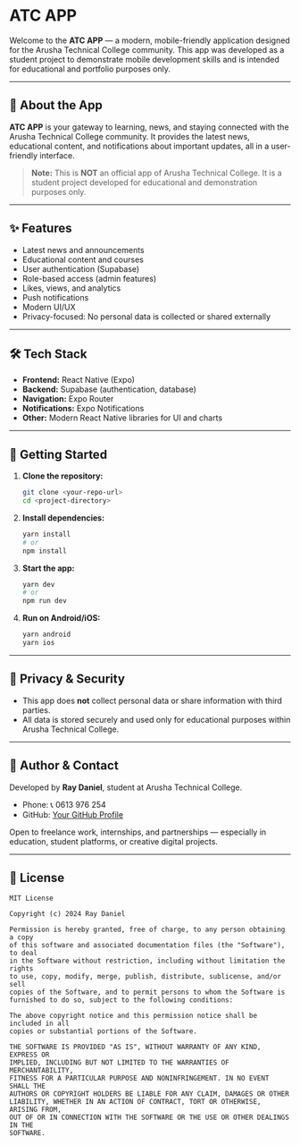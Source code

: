 # ATC APP

Welcome to the **ATC APP** — a modern, mobile-friendly application designed for the Arusha Technical College community. This app was developed as a student project to demonstrate mobile development skills and is intended for educational and portfolio purposes only.

---

## 📱 About the App

**ATC APP** is your gateway to learning, news, and staying connected with the Arusha Technical College community. It provides the latest news, educational content, and notifications about important updates, all in a user-friendly interface.

> **Note:** This is **NOT** an official app of Arusha Technical College. It is a student project developed for educational and demonstration purposes only.

---

## ✨ Features
- Latest news and announcements
- Educational content and courses
- User authentication (Supabase)
- Role-based access (admin features)
- Likes, views, and analytics
- Push notifications
- Modern UI/UX
- Privacy-focused: No personal data is collected or shared externally

---

## 🛠️ Tech Stack
- **Frontend:** React Native (Expo)
- **Backend:** Supabase (authentication, database)
- **Navigation:** Expo Router
- **Notifications:** Expo Notifications
- **Other:** Modern React Native libraries for UI and charts

---

## 🚀 Getting Started

1. **Clone the repository:**
   ```sh
   git clone <your-repo-url>
   cd <project-directory>
   ```
2. **Install dependencies:**
   ```sh
   yarn install
   # or
   npm install
   ```
3. **Start the app:**
   ```sh
   yarn dev
   # or
   npm run dev
   ```
4. **Run on Android/iOS:**
   ```sh
   yarn android
   yarn ios
   ```

---

## 📄 Privacy & Security
- This app does **not** collect personal data or share information with third parties.
- All data is stored securely and used only for educational purposes within Arusha Technical College.

---

## 👤 Author & Contact
Developed by **Ray Daniel**, student at Arusha Technical College.

- Phone: 📞 0613 976 254
- GitHub: [Your GitHub Profile](#)

Open to freelance work, internships, and partnerships — especially in education, student platforms, or creative digital projects.

---

## 📝 License

```
MIT License

Copyright (c) 2024 Ray Daniel

Permission is hereby granted, free of charge, to any person obtaining a copy
of this software and associated documentation files (the "Software"), to deal
in the Software without restriction, including without limitation the rights
to use, copy, modify, merge, publish, distribute, sublicense, and/or sell
copies of the Software, and to permit persons to whom the Software is
furnished to do so, subject to the following conditions:

The above copyright notice and this permission notice shall be included in all
copies or substantial portions of the Software.

THE SOFTWARE IS PROVIDED "AS IS", WITHOUT WARRANTY OF ANY KIND, EXPRESS OR
IMPLIED, INCLUDING BUT NOT LIMITED TO THE WARRANTIES OF MERCHANTABILITY,
FITNESS FOR A PARTICULAR PURPOSE AND NONINFRINGEMENT. IN NO EVENT SHALL THE
AUTHORS OR COPYRIGHT HOLDERS BE LIABLE FOR ANY CLAIM, DAMAGES OR OTHER
LIABILITY, WHETHER IN AN ACTION OF CONTRACT, TORT OR OTHERWISE, ARISING FROM,
OUT OF OR IN CONNECTION WITH THE SOFTWARE OR THE USE OR OTHER DEALINGS IN THE
SOFTWARE.
``` 